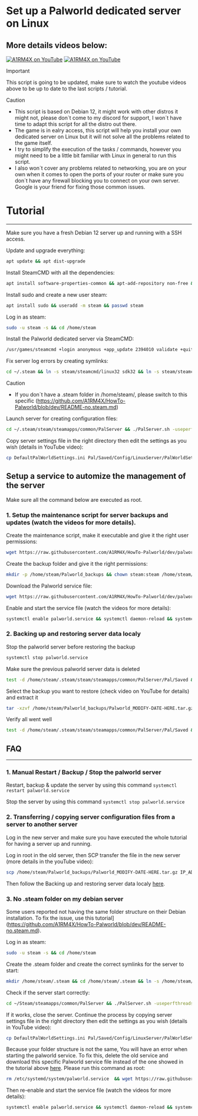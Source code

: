 # Set up a Palworld dedicated server on Linux 
More details videos below:
---
[![A1RM4X on YouTube](http://img.youtube.com/vi/0TjFLk_lP6c/0.jpg)](https://youtu.be/0TjFLk_lP6c "Setup a dedicated Palworld server with A1RM4X - Part 1")
[![A1RM4X on YouTube](http://img.youtube.com/vi/bjC081ERYcQ/0.jpg)](https://youtu.be/bjC081ERYcQ "Setup a dedicated Palworld server with A1RM4X - Part 2")

> [!IMPORTANT]
> This script is going to be updated, make sure to watch the youtube videos above to be up to date to the last scripts / tutorial.

> [!CAUTION]
> - This script is based on Debian 12, it might work with other distros it might not, please don´t come to my discord for support, I won´t have time to adapt this script for all the distro out there.
> - The game is in ealry access, this script will help you install your own dedicated server on Linux but it will not solve all the problems related to the game itself.
> - I try to simplify the execution of the tasks / commands, however you might need to be a little bit familiar with Linux in general to run this script.
> - I also won´t cover any problems related to networking, you are on your own when it comes to open the ports of your router or make sure you don´t have any firewall blocking you to connect on your own server. Google is your friend for fixing those common issues.

# Tutorial
---

Make sure you have a fresh Debian 12 server up and running with a SSH access.

Update and upgrade everything:
```bash
apt update && apt dist-upgrade
```

Install SteamCMD with all the dependencies:
```bash
apt install software-properties-common && apt-add-repository non-free && dpkg --add-architecture i386 && apt update && apt install steamcmd
```

Install sudo and create a new user steam:
```bash
apt install sudo && useradd -m steam && passwd steam
```

Log in as steam:
```bash
sudo -u steam -s && cd /home/steam
```

Install the Palworld dedicated server via SteamCMD:
```bash
/usr/games/steamcmd +login anonymous +app_update 2394010 validate +quit
```

Fix server log errors by creating symlinks:
```bash
cd ~/.steam && ln -s steam/steamcmd/linux32 sdk32 && ln -s steam/steamcmd/linux64 sdk64
```
> [!CAUTION]
> - If you don´t have a .steam folder in /home/steam/, please switch to this specific (https://github.com/A1RM4X/HowTo-Palworld/blob/dev/README-no.steam.md)


Launch server for creating configuration files:
```bash
cd ~/.steam/steam/steamapps/common/PalServer && ./PalServer.sh -useperfthreads -NoAsyncLoadingThread -UseMultithreadForDS
```

Copy server settings file in the right directory then edit the settings as you wish (details in YouTube video):
```bash
cp DefaultPalWorldSettings.ini Pal/Saved/Config/LinuxServer/PalWorldSettings.ini && nano Pal/Saved/Config/LinuxServer/PalWorldSettings.ini
```

## Setup a service to automize the management of the server

Make sure all the command below are executed as root.

### 1. Setup the maintenance script for server backups and updates (watch the videos for more details).

Create the maintenance script, make it executable and give it the right user permissions:
```bash
wget https://raw.githubusercontent.com/A1RM4X/HowTo-Palworld/dev/palworld-maintenance.sh -P /home/steam/ && chmod +x /home/steam/palworld-maintenance.sh && chown steam:steam /home/steam/palworld-maintenance.sh
```

Create the backup folder and give it the right permissions:
```bash
mkdir -p /home/steam/Palworld_backups && chown steam:steam /home/steam/Palworld_backups
```

Download the Palworld service file:
```bash
wget https://raw.githubusercontent.com/A1RM4X/HowTo-Palworld/dev/palworld.service -P /etc/systemd/system/
```

Enable and start the service file (watch the videos for more details):
```bash
systemctl enable palworld.service && systemctl daemon-reload && systemctl start palworld.service
```

### 2. Backing up and restoring server data localy

Stop the palworld server before restoring the backup
```bash
systemctl stop palworld.service
```

Make sure the previous palworld server data is deleted 
```bash
test -d /home/steam/.steam/steam/steamapps/common/PalServer/Pal/Saved && rm -rf /home/steam/.steam/steam/steamapps/common/PalServer/Pal/Saved
```

Select the backup you want to restore (check video on YouTube for details) and extract it
```bash
tar -xzvf /home/steam/Palworld_backups/Palworld_MODIFY-DATE-HERE.tar.gz -C /
```

Verify all went well
```bash
test -d /home/steam/.steam/steam/steamapps/common/PalServer/Pal/Saved && echo RESTORATION SUCCESS!!!
```


## FAQ
---
### 1. Manual Restart / Backup / Stop the palworld server

Restart, backup & update the server by using this command `systemctl restart palworld.service`

Stop the server by using this command `systemctl stop palworld.service`


### 2. Transferring / copying server configuration files from a server to another server
Log in the new server and make sure you have executed the whole tutorial for having a server up and running.

Log in root in the old server, then SCP transfer the file in the new server (more details in the youTube video):
```bash
scp /home/steam/Palworld_backups/Palworld_MODIFY-DATE-HERE.tar.gz IP_ADRESS_NEW_SERVER:/home/steam/Palworld_backups/
```
Then follow the Backing up and restoring server data localy [here](https://github.com/A1RM4X/HowTo-Palworld/blob/dev/README.md#2-backing-up-and-restoring-server-data-localy).


### 3. No .steam folder on my debian server
Some users reported not having the same folder structure on their Debian installation. To fix the issue, use this tutorial](https://github.com/A1RM4X/HowTo-Palworld/blob/dev/README-no.steam.md).

Log in as steam:
```bash
sudo -u steam -s && cd /home/steam
```
Create the .steam folder and create the correct symlinks for the server to start:
```bash
mkdir /home/steam/.steam && cd /home/steam/.steam && ln -s /home/steam/.local/share/Steam/steamcmd/linux32 sdk32 && ln -s /home/steam/.local/share/Steam/steamcmd/linux64 sdk64
```

Check if the server start correctly:
```bash
cd ~/Steam/steamapps/common/PalServer && ./PalServer.sh -useperfthreads -NoAsyncLoadingThread -UseMultithreadForDS
```

If it works, close the server. Continue the process by copying server settings file in the right directory then edit the settings as you wish (details in YouTube video):
```bash
cp DefaultPalWorldSettings.ini Pal/Saved/Config/LinuxServer/PalWorldSettings.ini && nano Pal/Saved/Config/LinuxServer/PalWorldSettings.ini
```

Because your folder structure is not the same, You will have an error when starting the palworld service. To fix this, delete the old service and download this specific Palworld service file instead of the one showed in the tutorial above [here](https://github.com/A1RM4X/HowTo-Palworld/tree/dev#1-setup-the-maintenance-script-for-server-backups-and-updates-watch-the-videos-for-more-details). Please run this command as root:
```bash
rm /etc/systemd/system/palworld.service  && wget https://raw.githubusercontent.com/A1RM4X/HowTo-Palworld/dev/palworld.service-no.steam -P /etc/systemd/system/ && mv /etc/systemd/system/palworld.service-no.steam /etc/systemd/system/palworld.service 
```
Then re-enable and start the service file (watch the videos for more details):
```bash
systemctl enable palworld.service && systemctl daemon-reload && systemctl start palworld.service
```
